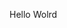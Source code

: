 Hello Wolrd















































































































































































































































































































































































































































































































































































































































































































































































































































































































































































































































































































































































































































































































































































































































































































































































































































































































































































































































































































































































































































































































































































































































































































































































































































































































































































































































































































































































































































































































































































































































































































































































































































































































































































































































































































































































































